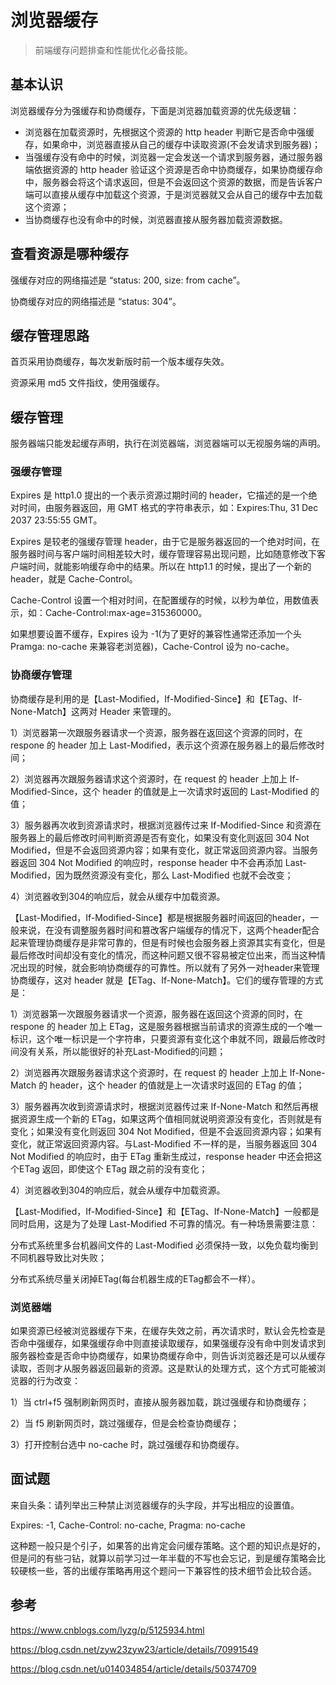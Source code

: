 # 浏览器缓存

> 前端缓存问题排查和性能优化必备技能。

## 基本认识

浏览器缓存分为强缓存和协商缓存，下面是浏览器加载资源的优先级逻辑：

 - 浏览器在加载资源时，先根据这个资源的 http header 判断它是否命中强缓存，如果命中，浏览器直接从自己的缓存中读取资源(不会发请求到服务器)；
 - 当强缓存没有命中的时候，浏览器一定会发送一个请求到服务器，通过服务器端依据资源的 http header 验证这个资源是否命中协商缓存，如果协商缓存命中，服务器会将这个请求返回，但是不会返回这个资源的数据，而是告诉客户端可以直接从缓存中加载这个资源，于是浏览器就又会从自己的缓存中去加载这个资源；
 - 当协商缓存也没有命中的时候，浏览器直接从服务器加载资源数据。

## 查看资源是哪种缓存

强缓存对应的网络描述是 “status: 200, size: from cache”。

协商缓存对应的网络描述是 “status: 304”。

## 缓存管理思路

首页采用协商缓存，每次发新版时前一个版本缓存失效。

资源采用 md5 文件指纹，使用强缓存。

## 缓存管理

服务器端只能发起缓存声明，执行在浏览器端，浏览器端可以无视服务端的声明。

### 强缓存管理

Expires 是 http1.0 提出的一个表示资源过期时间的 header，它描述的是一个绝对时间，由服务器返回，用 GMT 格式的字符串表示，如：Expires:Thu, 31 Dec 2037 23:55:55 GMT。

Expires 是较老的强缓存管理 header，由于它是服务器返回的一个绝对时间，在服务器时间与客户端时间相差较大时，缓存管理容易出现问题，比如随意修改下客户端时间，就能影响缓存命中的结果。所以在 http1.1 的时候，提出了一个新的 header，就是 Cache-Control。

Cache-Control 设置一个相对时间，在配置缓存的时候，以秒为单位，用数值表示，如：Cache-Control:max-age=315360000。

如果想要设置不缓存，Expires 设为 -1(为了更好的兼容性通常还添加一个头 Pramga: no-cache 来兼容老浏览器)，Cache-Control 设为 no-cache。

### 协商缓存管理

协商缓存是利用的是【Last-Modified，If-Modified-Since】和【ETag、If-None-Match】这两对 Header 来管理的。

1）浏览器第一次跟服务器请求一个资源，服务器在返回这个资源的同时，在 respone 的 header 加上 Last-Modified，表示这个资源在服务器上的最后修改时间；

2）浏览器再次跟服务器请求这个资源时，在 request 的 header 上加上 If-Modified-Since，这个 header 的值就是上一次请求时返回的 Last-Modified 的值；

3）服务器再次收到资源请求时，根据浏览器传过来 If-Modified-Since 和资源在服务器上的最后修改时间判断资源是否有变化，如果没有变化则返回 304 Not Modified，但是不会返回资源内容；如果有变化，就正常返回资源内容。当服务器返回 304 Not Modified 的响应时，response header 中不会再添加 Last-Modified，因为既然资源没有变化，那么 Last-Modified 也就不会改变；

4）浏览器收到304的响应后，就会从缓存中加载资源。

【Last-Modified，If-Modified-Since】都是根据服务器时间返回的header，一般来说，在没有调整服务器时间和篡改客户端缓存的情况下，这两个header配合起来管理协商缓存是非常可靠的，但是有时候也会服务器上资源其实有变化，但是最后修改时间却没有变化的情况，而这种问题又很不容易被定位出来，而当这种情况出现的时候，就会影响协商缓存的可靠性。所以就有了另外一对header来管理协商缓存，这对 header 就是【ETag、If-None-Match】。它们的缓存管理的方式是：

1）浏览器第一次跟服务器请求一个资源，服务器在返回这个资源的同时，在 respone 的 header 加上 ETag，这是服务器根据当前请求的资源生成的一个唯一标识，这个唯一标识是一个字符串，只要资源有变化这个串就不同，跟最后修改时间没有关系，所以能很好的补充Last-Modified的问题；

2）浏览器再次跟服务器请求这个资源时，在 request 的 header 上加上 If-None-Match 的 header，这个 header 的值就是上一次请求时返回的 ETag 的值；

3）服务器再次收到资源请求时，根据浏览器传过来 If-None-Match 和然后再根据资源生成一个新的 ETag，如果这两个值相同就说明资源没有变化，否则就是有变化；如果没有变化则返回 304 Not Modified，但是不会返回资源内容；如果有变化，就正常返回资源内容。与Last-Modified 不一样的是，当服务器返回 304 Not Modified 的响应时，由于 ETag 重新生成过，response header 中还会把这个ETag 返回，即使这个 ETag 跟之前的没有变化；

4）浏览器收到304的响应后，就会从缓存中加载资源。

【Last-Modified，If-Modified-Since】和【ETag、If-None-Match】一般都是同时启用，这是为了处理 Last-Modified 不可靠的情况。有一种场景需要注意：

分布式系统里多台机器间文件的 Last-Modified 必须保持一致，以免负载均衡到不同机器导致比对失败；

分布式系统尽量关闭掉ETag(每台机器生成的ETag都会不一样）。

### 浏览器端

如果资源已经被浏览器缓存下来，在缓存失效之前，再次请求时，默认会先检查是否命中强缓存，如果强缓存命中则直接读取缓存，如果强缓存没有命中则发请求到服务器检查是否命中协商缓存，如果协商缓存命中，则告诉浏览器还是可以从缓存读取，否则才从服务器返回最新的资源。这是默认的处理方式，这个方式可能被浏览器的行为改变：

1）当 ctrl+f5 强制刷新网页时，直接从服务器加载，跳过强缓存和协商缓存；

2）当 f5 刷新网页时，跳过强缓存，但是会检查协商缓存；

3）打开控制台选中 no-cache 时，跳过强缓存和协商缓存。

## 面试题

来自头条：请列举出三种禁止浏览器缓存的头字段，并写出相应的设置值。

Expires: -1, Cache-Control: no-cache, Pragma: no-cache

这种题一般只是个引子，如果答的出肯定会问缓存策略。这个题的知识点是好的，但是问的有些刁钻，就算以前学习过一年半载的不写也会忘记，到是缓存策略会比较硬核一些，答的出缓存策略再用这个题问一下兼容性的技术细节会比较合适。

## 参考

https://www.cnblogs.com/lyzg/p/5125934.html

https://blog.csdn.net/zyw23zyw23/article/details/70991549

https://blog.csdn.net/u014034854/article/details/50374709

